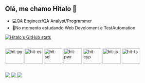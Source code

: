 ## Olá, me chamo Hitalo 👋
- 💻QA Engineer/QA Analyst/Programmer
- 📝No momento estudando Web Develoment e TestAutomation

[![Hitalo's GitHub stats](https://github-readme-stats.vercel.app/api?username=HitaloPatricioAraujo&show_icons=true&theme=tokyonight)](https://github.com/HitaloPatricioAraujo/github-readme-stats)

##
<div style="Display inline_block"<br>
  <img align="center" alt=hit-py height="50" width="60" src="https://cdn.jsdelivr.net/gh/devicons/devicon@latest/icons/python/python-original.svg">
  <img align="center" alt=hit-cs height="50" width="60" src="https://cdn.jsdelivr.net/gh/devicons/devicon@latest/icons/csharp/csharp-plain.svg">
  <img align="center" alt=hit-sel height="50" width="60" src="https://cdn.jsdelivr.net/gh/devicons/devicon@latest/icons/selenium/selenium-original.svg">
  <img align="center" alt=hit-pwr height="50" width="60" src="https://cdn.jsdelivr.net/gh/devicons/devicon@latest/icons/playwright/playwright-original.svg">
  <img align="center" alt=hit-cyp height="50" width="60" src="https://cdn.jsdelivr.net/gh/devicons/devicon@latest/icons/cypressio/cypressio-plain.svg">
  <img align="center" alt=hit-js height="50" width="60" src="https://cdn.jsdelivr.net/gh/devicons/devicon@latest/icons/javascript/javascript-plain.svg">
  <img align="center" alt=hit-ts height="50" width="60" src="https://cdn.jsdelivr.net/gh/devicons/devicon@latest/icons/typescript/typescript-plain.svg">
</div>

##

<div>
  <a href="www.linkedin.com/in/hitalo-p-araujo2000" target="_blank"><img src="https://img.shields.io/badge/LinkedIn-0077B5?style=for-the-badge&logo=linkedin&logoColor=white">
  <a href="" target="_blank"><img src="https://img.shields.io/badge/Instagram-E4405F?style=for-the-badge&logo=instagram&logoColor=white">
  <a href="" target="_blank"><img src="https://img.shields.io/badge/Codewars-B1361E?style=for-the-badge&logo=Codewars&logoColor=white">
</div>
